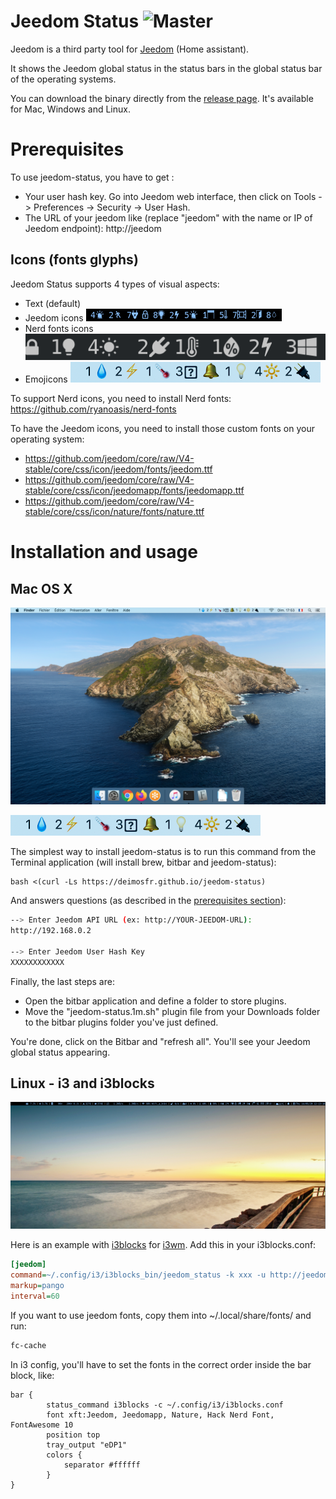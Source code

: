 # Jeedom Status ![Master](https://github.com/deimosfr/jeedom-status/workflows/Push/badge.svg?branch=master)

Jeedom is a third party tool for [Jeedom](https://jeedom.com/) (Home assistant).

It shows the Jeedom global status in the status bars in the global status bar of the operating systems.

You can download the binary directly from the [release page](https://github.com/deimosfr/jeedom-status/releases). It's available for Mac, Windows and Linux.

# Prerequisites

To use jeedom-status, you have to get :
* Your user hash key. Go into Jeedom web interface, then click on Tools -> Preferences -> Security -> User Hash.
* The URL of your jeedom like (replace "jeedom" with the name or IP of Jeedom endpoint): http://jeedom

## Icons (fonts glyphs)

Jeedom Status supports 4 types of visual aspects:
* Text (default)
* Jeedom icons ![i3_output](assets/i3_output2.png)
* Nerd fonts icons ![all_output](assets/output_all.png)
* Emojicons ![i3_output](assets/mac_output.png)

To support Nerd icons, you need to install Nerd fonts: https://github.com/ryanoasis/nerd-fonts

To have the Jeedom icons, you need to install those custom fonts on your operating system:
* https://github.com/jeedom/core/raw/V4-stable/core/css/icon/jeedom/fonts/jeedom.ttf
* https://github.com/jeedom/core/raw/V4-stable/core/css/icon/jeedomapp/fonts/jeedomapp.ttf
* https://github.com/jeedom/core/raw/V4-stable/core/css/icon/nature/fonts/nature.ttf


# Installation and usage

## Mac OS X

![i3_desktop](assets/mac_desktop.png)

![i3_output](assets/mac_output.png)

The simplest way to install jeedom-status is to run this command from the Terminal application (will install brew, bitbar and jeedom-status):
```
bash <(curl -Ls https://deimosfr.github.io/jeedom-status)
```
And answers questions (as described in the [prerequisites section](#Prerequisites)):
```bash
--> Enter Jeedom API URL (ex: http://YOUR-JEEDOM-URL):
http://192.168.0.2

--> Enter Jeedom User Hash Key
XXXXXXXXXXXX
```

Finally, the last steps are:
* Open the bitbar application and define a folder to store plugins.
* Move the "jeedom-status.1m.sh" plugin file from your Downloads folder to the bitbar plugins folder you've just defined.

You're done, click on the Bitbar and "refresh all". You'll see your Jeedom global status appearing.

## Linux - i3 and i3blocks

![i3_desktop](assets/i3_desktop2.png)

Here is an example with [i3blocks](https://github.com/vivien/i3blocks) for [i3wm](https://i3wm.org/). Add this in your i3blocks.conf:

```ini
[jeedom]
command=~/.config/i3/i3blocks_bin/jeedom_status -k xxx -u http://jeedom --style nerd
markup=pango
interval=60
```

If you want to use jeedom fonts, copy them into ~/.local/share/fonts/ and run:

```bash
fc-cache
```

In i3 config, you'll have to set the fonts in the correct order inside the bar block, like:

```
bar {
        status_command i3blocks -c ~/.config/i3/i3blocks.conf
        font xft:Jeedom, Jeedomapp, Nature, Hack Nerd Font, FontAwesome 10
        position top 
        tray_output "eDP1"
        colors {
            separator #ffffff
        }
}
``` 
